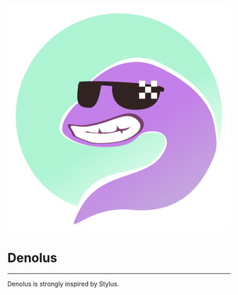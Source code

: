 <p align="center">
    <img src="/assets/denolus_official_logo.svg">
</p>

# Denolus
____

Denolus is strongly inspired by Stylus.
